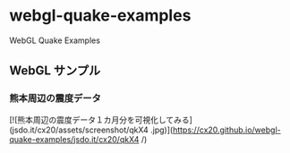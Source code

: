 ﻿# webgl-quake-examples
WebGL Quake Examples

## WebGL サンプル

### 熊本周辺の震度データ

[![熊本周辺の震度データ１カ月分を可視化してみる](jsdo.it/cx20/assets/screenshot/qkX4 .jpg)](https://cx20.github.io/webgl-quake-examples/jsdo.it/cx20/qkX4 /)

